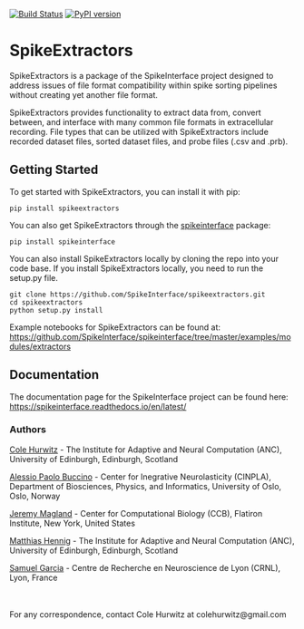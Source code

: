 [![Build Status](https://travis-ci.org/SpikeInterface/spikeextractors.svg?branch=master)](https://travis-ci.org/SpikeInterface/spikeextractors) [![PyPI version](https://badge.fury.io/py/spikeextractors.svg)](https://badge.fury.io/py/spikeextractors)

# SpikeExtractors

SpikeExtractors is a package of the SpikeInterface project designed to address issues of file format compatibility within spike sorting pipelines without creating yet another file format. 

SpikeExtractors provides functionality to extract data from, convert between, and interface with many common file formats in extracellular recording. File types that can be utilized with SpikeExtractors include recorded dataset files, sorted dataset files, and probe files (.csv and .prb).

## Getting Started

To get started with SpikeExtractors, you can install it with pip:

```shell
pip install spikeextractors
```

You can also get SpikeExtractors through the [spikeinterface](https://github.com/SpikeInterface/spikeinterface) package:

```shell
pip install spikeinterface
```

You can also install SpikeExtractors locally by cloning the repo into your code base. If you install SpikeExtractors locally, you need to run the setup.py file.

```shell
git clone https://github.com/SpikeInterface/spikeextractors.git
cd spikeextractors
python setup.py install
```

Example notebooks for SpikeExtractors can be found at: https://github.com/SpikeInterface/spikeinterface/tree/master/examples/modules/extractors

## Documentation

The documentation page for the SpikeInterface project can be found here: https://spikeinterface.readthedocs.io/en/latest/

### Authors

[Cole Hurwitz](https://www.inf.ed.ac.uk/people/students/Cole_Hurwitz.html) - The Institute for Adaptive and Neural Computation (ANC), University of Edinburgh, Edinburgh, Scotland

[Alessio Paolo Buccino](https://www.mn.uio.no/ifi/english/people/aca/alessiob/) - Center for Inegrative Neurolasticity (CINPLA), Department of Biosciences, Physics, and Informatics, University of Oslo, Oslo, Norway

[Jeremy Magland](https://www.simonsfoundation.org/team/jeremy-magland/) - Center for Computational Biology (CCB), Flatiron Institute, New York, United States

[Matthias Hennig](http://homepages.inf.ed.ac.uk/mhennig/) - The Institute for Adaptive and Neural Computation (ANC), University of Edinburgh, Edinburgh, Scotland

[Samuel Garcia](https://github.com/samuelgarcia) - Centre de Recherche en Neuroscience de Lyon (CRNL), Lyon, France

<br/>
<br/>
For any correspondence, contact Cole Hurwitz at colehurwitz@gmail.com
